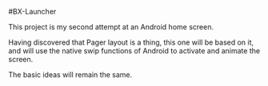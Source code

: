 #BX-Launcher

This project is my second attempt at an Android home screen.

Having discovered that Pager layout is a thing, this one will be based on it,
and will use the native swip functions of Android to activate and animate the
screen. 

The basic ideas will remain the same. 
